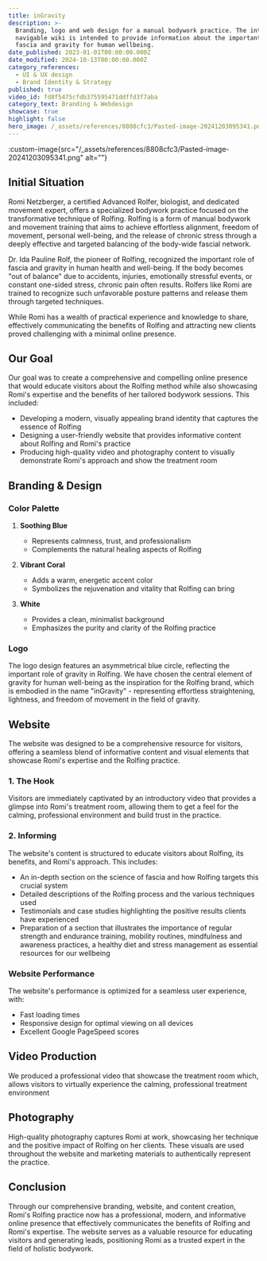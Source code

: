 ```yaml
---
title: inGravity
description: >-
  Branding, logo and web design for a manual bodywork practice. The intuitively
  navigable wiki is intended to provide information about the important role of
  fascia and gravity for human wellbeing.
date_published: 2023-01-01T00:00:00.000Z
date_modified: 2024-10-13T00:00:00.000Z
category_references:
  - UI & UX design
  - Brand Identity & Strategy
published: true
video_id: fd8f5475cfdb375595471ddffd3f7aba
category_text: Branding & Webdesign
showcase: true
highlight: false
hero_image: /_assets/references/8808cfc3/Pasted-image-20241203095341.png
---
```

:custom-image{src="/_assets/references/8808cfc3/Pasted-image-20241203095341.png" alt=""}
## Initial Situation

Romi Netzberger, a certified Advanced Rolfer, biologist, and dedicated movement expert, offers a specialized bodywork practice focused on the transformative technique of Rolfing. Rolfing is a form of manual bodywork and movement training that aims to achieve effortless alignment, freedom of movement, personal well-being, and the release of chronic stress through a deeply effective and targeted balancing of the body-wide fascial network.

Dr. Ida Pauline Rolf, the pioneer of Rolfing, recognized the important role of fascia and gravity in human health and well-being. If the body becomes "out of balance" due to accidents, injuries, emotionally stressful events, or constant one-sided stress, chronic pain often results. Rolfers like Romi are trained to recognize such unfavorable posture patterns and release them through targeted techniques.

While Romi has a wealth of practical experience and knowledge to share, effectively communicating the benefits of Rolfing and attracting new clients proved challenging with a minimal online presence.

## Our Goal

Our goal was to create a comprehensive and compelling online presence that would educate visitors about the Rolfing method while also showcasing Romi's expertise and the benefits of her tailored bodywork sessions. This included:

- Developing a modern, visually appealing brand identity that captures the essence of Rolfing
- Designing a user-friendly website that provides informative content about Rolfing and Romi's practice
- Producing high-quality video and photography content to visually demonstrate Romi's approach and show the treatment room

## Branding & Design

### Color Palette

1. **Soothing Blue**
   - Represents calmness, trust, and professionalism
   - Complements the natural healing aspects of Rolfing

2. **Vibrant Coral**
   - Adds a warm, energetic accent color
   - Symbolizes the rejuvenation and vitality that Rolfing can bring

3. **White**
   - Provides a clean, minimalist background
   - Emphasizes the purity and clarity of the Rolfing practice

### Logo

The logo design features an asymmetrical blue circle, reflecting the important role of gravity in Rolfing. We have chosen the central element of gravity for human well-being as the inspiration for the Rolfing brand, which is embodied in the name "inGravity" - representing effortless straightening, lightness, and freedom of movement in the field of gravity.

## Website

The website was designed to be a comprehensive resource for visitors, offering a seamless blend of informative content and visual elements that showcase Romi's expertise and the Rolfing practice.

### 1. The Hook

Visitors are immediately captivated by an introductory video that provides a glimpse into Romi's treatment room, allowing them to get a feel for the calming, professional environment and build trust in the practice.

### 2. Informing

The website's content is structured to educate visitors about Rolfing, its benefits, and Romi's approach. This includes:

- An in-depth section on the science of fascia and how Rolfing targets this crucial system
- Detailed descriptions of the Rolfing process and the various techniques used
- Testimonials and case studies highlighting the positive results clients have experienced
- Preparation of a section that illustrates the importance of regular strength and endurance training, mobility routines, mindfulness and awareness practices, a healthy diet and stress management as essential resources for our wellbeing

### Website Performance

The website's performance is optimized for a seamless user experience, with:

- Fast loading times
- Responsive design for optimal viewing on all devices
- Excellent Google PageSpeed scores

## Video Production

We produced a professional video that showcase the treatment room which, allows visitors to virtually experience the calming, professional treatment environment

## Photography

High-quality photography captures Romi at work, showcasing her technique and the positive impact of Rolfing on her clients. These visuals are used throughout the website and marketing materials to authentically represent the practice.

## Conclusion

Through our comprehensive branding, website, and content creation, Romi's Rolfing practice now has a professional, modern, and informative online presence that effectively communicates the benefits of Rolfing and Romi's expertise. The website serves as a valuable resource for educating visitors and generating leads, positioning Romi as a trusted expert in the field of holistic bodywork.
